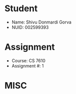 # Student

- Name: Shivu Donmardi Gorva
- NUID: 002599393


# Assignment

- Course: CS 7610
- Assignment #: 1

# MISC
